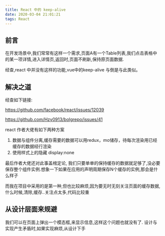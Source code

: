 ```yaml
---
title: React 中的 keep-alive
date: 2020-03-04 21:01:21
tags: React 
---
```

## 前言

在开发场景中,我们常常有这样一个需求,页面A有一个Table列表,我们点击表格中的某一项详情,进入详情页,返回时,页面不刷新,保持原页面数据.

经查,react 中并没有这样的功能,vue中的keep-alive 与倒是与此类似。

## 解决之道

经查如下链接:

https://github.com/facebook/react/issues/12039

https://github.com/Hzy0913/bolgrepo/issues/41

react 作者大佬有如下两种方案

1. 数据与组件分离,缓存需要的数据可以用redux，mo储存，待每次渲染用已经缓存的数据经行渲染
2. 使用样式上的隐藏 display:none

最后作者大佬还对此事盖棺定论, 我们只要单单的保持缓存的数据就足够了,没必要保存整个组件实例.想象一下如果在应用的声明周期保存N个缓存的实例,那会是什么样子

而我在项目中采用的是第一种,但也比较麻烦,因为要无时无刻关注页面的缓存数据,什么时候,清除,缓存..关注点太多,代码比较重

## 从设计层面来规避

我们可以在页面上弹出一个模态框,来显示信息,这样这个问题也就没有了.
设计与实现产生矛盾时,如果实现麻烦,从设计下手


